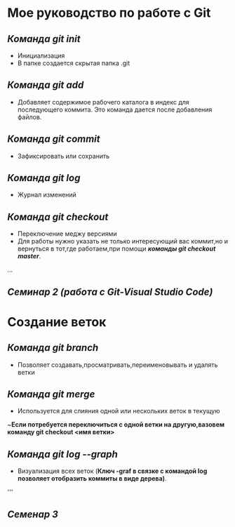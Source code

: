 # Мое руководство по работе с Git

***Команда git init***
--
- Инициализация 
- В папке создается скрытая папка .git

***Команда git add***
--
- Добавляет содержимое рабочего каталога в индекс для последующего коммита. Это команда дается после добавления файлов.

***Команда git commit***
--
- Зафиксировать или сохранить 

***Команда git log***
--
- Журнал изменений 

***Команда git checkout***
--
- Переключение меджу версиями
- Для работы нужно указать не только интересующий вас коммит,но и вернуться в тот,где работаем,при помощи ***команды git checkout master***.

...

## *Семинар 2 (работа с Git-Visual Studio Code)* 

# Создание веток

***Команда git branch***
---
- Позволяет создавать,просматривать,переименовывать и удалять ветки

***Команда git merge***
---
- Используется для слияния одной или нескольких веток в текущую

~**Если потребуется переключиться с одной ветки на другую,вазовем команду git checkout <имя ветки>** 

***Команда git log --graph***
---
- Визуализация всех веток 
(**Ключ -graf в связке с командой log позволяет отобразить коммиты в виде дерева)**.



'''

## *Семенар 3*
